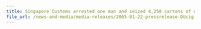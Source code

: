 ```yaml
---
title: Singapore Customs arrested one man and seized 4,250 cartons of duty unpaid cigarettes
file_url: /news-and-media/media-releases/2005-01-22-pressrelease-DUcig.pdf
---
```

